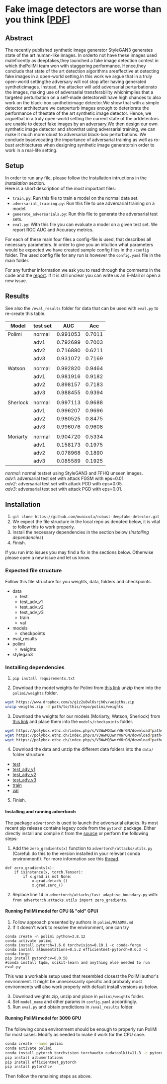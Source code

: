 # Fake image detectors are worse than you think [[PDF](https://github.com/municola/robust-deepfake-detector/blob/master/reports/Report.pdf)]
## Abstract
The recently published synthetic image generator StyleGAN3  generates  state  of  the  art  human-like  images.  In  orderto  not  have  these  images  used  maleficently  as  deepfakes,they  launched  a  fake  image  detection  contest  in  which  thePoliMi  team  won  with  staggering  performance.  Hence,they  conclude  that  state  of  the  art  detection  algorithms  areeffective  at  detecting  fake  images  in  a  open-world  setting.In  this  work  we  argue  that  in  a  truly  open-world  settingthe  adversary  will  not  stop  after  having  generated  syntheticimages. Instead, the attacker will add adversarial perturbationsto the images, making use of adversarial transferability whichimplies  that  a  targeted  perturbation  on  a  self-made  detectorwill have high chances to also work on the black-box syntheticimage detector.We  show  that  with  a  simple  detector  architecture  we  canperturb  images  enough  to  deteriorate  the  performance  of  thestate  of  the  art  synthetic  image  detector.  Hence,  we  arguethat  in  a  truly  open-world  setting  the  current  state  of  the  artdetectors are unable to detect fake images by an adversary.We  then  design  our  own  synthetic  image  detector  and  showthat  using  adversarial  training,  we  can  make  it  much  morerobust to adversarial black-box perturbations. We conclude byadvocating the importance of adversarial training as well as ro-bust architectures when designing synthetic image generatorsin order to work in a real-life setting.

## Setup
In order to run any file, please follow the Installation intructions in the *Installation* section.<br>
Here is a short description of the most important files:

-  ```train.py```: Run this file to train a model on the normal data set.
-  ```adversarial_training.py```: Run this file to use adversarial training on a model.
-  ```generate_adversarials.py```: Run this file to generate the adversarial test sets.
-  ```eval.py```: With this file you can evaluate a model on a given test set. We report ROC AUC and Accuracy metrics.

For each of these main four files a config-file is used, that describes all necessary parameters. In order to give you an intuition what parameters would be expected we have created sample config files in the ```/config``` folder. The used config file for any run is however the ```config.yaml``` file in the main folder.<br>

For any further information we ask you to read through the comments in the code and the [report](https://github.com/municola/robust-deepfake-detector/blob/master/reports/Report.pdf). If it is still unclear you can write us an E-Mail or open a new issue.

## Results
See also the ```/eval_results``` folder for data that can be used with ```eval.py``` to re-create this table.

| Model    | test set | AUC      | Acc    |
|----------|----------|----------|--------|
| Polimi   |  normal  | 0.991053 | 0.7011 |
|          |   adv1   | 0.792699 | 0.7003 |
|          |   adv2   | 0.716880 | 0.6211 |
|          |   adv3   | 0.931072 | 0.7169 |
|          |          |          |        |
| Watson   |  normal  | 0.992820 | 0.9464 |
|          |   adv1   | 0.981916 | 0.9182 |
|          |   adv2   | 0.898157 | 0.7183 |
|          |   adv3   | 0.988455 | 0.9394 |
|          |          |          |        |
| Sherlock |  normal  | 0.997113 | 0.9688 |
|          |   adv1   | 0.996207 | 0.9696 |
|          |   adv2   | 0.980525 | 0.8475 |
|          |   adv3   | 0.996076 | 0.9608 |
|          |          |          |        |
| Moriarty |  normal  | 0.904720 | 0.5334 |
|          |   adv1   | 0.158173 | 0.1975 |
|          |   adv2   | 0.078968 | 0.1890 |
|          |   adv3   | 0.085589 | 0.1925 |

*normal*: normal testset using StyleGAN3 and FFHQ unseen images. <br>
*adv1*: adversarial test set with attack FGSM with eps=0.01. <br>
*adv2*: adversarial test set with attack PGD with eps=0.05. <br>
*adv3*: adversarial test set with attack PGD with eps=0.01. <br>

## Installation

1.  ```git clone https://github.com/municola/robust-deepfake-detector.git```
2. We expect the file structure in the local repo as denoted below, it is vital to follow this to work properly.
3. Install the necessary dependencies in the section below (*Installing dependencies*)
4. Finish. 

If you run into issues you may find a fix in the sections below. Otherwise please open a new issue and let us know.

### Expected file structure
Follow this file structure for you weights, data, folders and checkpoints. <br>

- data
  - test
  - test_adv_v1
  - test_adv_v2
  - test_adv_v3
  - train
  - val
- models
  - checkpoints
- eval_results
- polimi
  - weights
- stylegan3

### Installing dependencies

1. ```pip install requirements.txt```

2. Download the model weights for Polimi from [this link](https://www.dropbox.com/s/g1z2u8wl6srjh6v/weigths.zip) unzip them into the ```polimi/weights``` folder.
```bash
wget https://www.dropbox.com/s/g1z2u8wl6srjh6v/weigths.zip
unzip weigths.zip -d path/to/this/repo/polimi/weights
```

3. Download the weights for our models (Moriarty, Watson, Sherlock) from [this link](https://polybox.ethz.ch/index.php/s/V3WwMQ3wnrW6rGN?path=%2Fcheckpoints) and place them into the ```models/checkpoints``` folder.
```bash
wget https://polybox.ethz.ch/index.php/s/V3WwMQ3wnrW6rGN/download?path=%2Fcheckpoints&files=moriaty.pt
wget https://polybox.ethz.ch/index.php/s/V3WwMQ3wnrW6rGN/download?path=%2Fcheckpoints&files=watson.pt
wget https://polybox.ethz.ch/index.php/s/V3WwMQ3wnrW6rGN/download?path=%2Fcheckpoints&files=sherlock.pt
```

4. Download the data and unzip the different data folders into the ```data/``` folder structure.

- [test](https://polybox.ethz.ch/index.php/s/V3WwMQ3wnrW6rGN?path=%2Ftest)
- [test_adv_v1](https://polybox.ethz.ch/index.php/s/V3WwMQ3wnrW6rGN?path=%2Ftest_adv_v1)
- [test_adv_v2](https://polybox.ethz.ch/index.php/s/V3WwMQ3wnrW6rGN?path=%2Ftest_adv_v2.zip)
- [test_adv_v3](https://polybox.ethz.ch/index.php/s/V3WwMQ3wnrW6rGN?path=%2Ftest_adv_v3.zip)
- [train](https://polybox.ethz.ch/index.php/s/V3WwMQ3wnrW6rGN?path=%2Ftrain)
- [val](https://polybox.ethz.ch/index.php/s/V3WwMQ3wnrW6rGN?path=%2Fval)

5. Finish.

#### Installing and running advertorch
The package ```advertorch``` is used to launch the adversarial attacks. Its most recent pip release contains legacy code from the ```pytorch``` package. Either directly install and compile it from the [source](https://github.com/BorealisAI/) or perform the following steps:

1. Add the ```zero_gradients(x)``` function to ```advertorch/attacks/utils.py``` (Careful: do this to the version installed in your relevant conda environment!). For more information see this [thread](https://discuss.pytorch.org/t/from-torch-autograd-gradcheck-import-zero-gradients/127462).
```
def zero_gradients(x):
    if isinstance(x, torch.Tensor):
        if x.grad is not None:
            x.grad.detach_()
            x.grad.zero_()
```

2. Replace line 14 in ```advertorch/attacks/fast_adaptive_boundary.py``` with: <br>
```from advertorch.attacks.utils import zero_gradients```.

#### Running PoliMi model for CPU (& "old" GPU)

1. Follow approach presented by authors in ```polimi/README.md```
2. If it doesn't work to resolve the environment, one can try
```
conda create -n polimi python=3.8.12
conda activate polimi
conda install pytorch=1.6.0 torchvision=0.10.1 -c conda-forge
conda install albumentations=0.5.2 efficientnet-pytorch=0.6.3 -c conda-forge
pip install pytorchcv=0.0.58 
#conda install tqdm, scikit-learn and anything else needed to run eval.py
```
This was a workable setup used that resembled closest the PoliMi author's environment. It might be unnecessarily specific and probably most environments will also work properly with default install versions as below.

3. Download weights.zip, unzip and place in ```polimi/weights``` folder.
4. Set ```model_name``` and other params in ```config.yaml``` accordingly.
5. Run ```eval.py``` and obtain predictions in ```/eval_results``` folder.

#### Running PoliMi model for 3090 GPU

The following conda environment should be enough to properly run PoliMi for most cases. Modify as needed to make it work for the CPU case.
```bash
conda create --name polimi
conda activate polimi
conda install pytorch torchvision torchaudio cudatoolkit=11.3 -c pytorch
pip install albumentations
pip install efficientnet_pytorch
pip install pytorchcv
```
Then follow the remaining steps as above.
